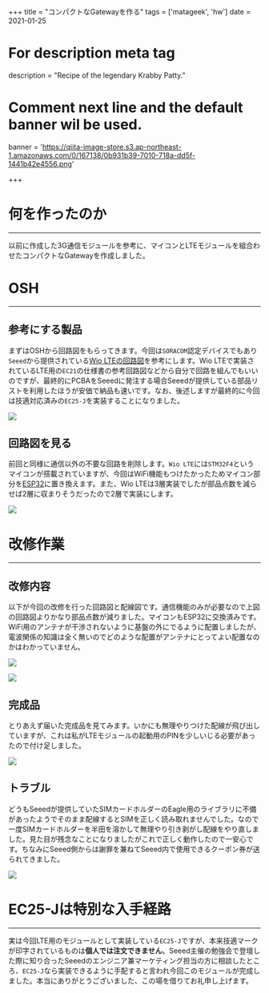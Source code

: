 +++
title = "コンパクトなGatewayを作る"
tags = ['matageek', 'hw']
date = 2021-01-25

# For description meta tag
description = "Recipe of the legendary Krabby Patty."

# Comment next line and the default banner wil be used.
banner = 'https://qiita-image-store.s3.ap-northeast-1.amazonaws.com/0/167138/0b931b39-7010-718a-dd5f-1441b42e4556.png'

+++

# 何を作ったのか
---
以前に作成した3G通信モジュールを参考に、マイコンとLTEモジュールを組合わせたコンパクトなGatewayを作成しました。

# OSH
---

## 参考にする製品

まずはOSHから回路図をもらってきます。今回は`SORACOM`認定デバイスでもあり`Seeed`から提供されている[Wio LTEの回路図](https://wiki.seeedstudio.com/Wio_LTE_Cat.1/#resource)を参考にします。Wio LTEで実装されているLTE用の`EC21`の仕様書の参考回路図などから自分で回路を組んでもいいのですが、最終的にPCBAをSeeedに発注する場合Seeedが提供している部品リストを利用したほうが安価で納品も速いです。なお、後述しますが最終的に今回は技適対応済みの`EC25-J`を実装することになりました。

![](https://qiita-image-store.s3.ap-northeast-1.amazonaws.com/0/167138/be013c2a-44ea-5685-80b6-ce512f362d3e.png)

## 回路図を見る

前回と同様に通信以外の不要な回路を削除します。`Wio LTE`には`STM32F4`というマイコンが搭載されていますが、今回はWiFi機能もつけたかったためマイコン部分を[ESP32](https://www.espressif.com/en/products/socs/esp32)に置き換えます。また、Wio LTEは3層実装でしたが部品点数を減らせば2層に収まりそうだったので2層で実装にします。

![](https://qiita-image-store.s3.ap-northeast-1.amazonaws.com/0/167138/f465b3cb-c4f8-cee5-9b40-156178dd0e87.png)

# 改修作業
---
## 改修内容

以下が今回の改修を行った回路図と配線図です。通信機能のみが必要なので上図の回路図よりかなり部品点数が減りました。マイコンもESP32に交換済みです。WiFi用のアンテナが干渉されないように基盤の外にでるように配置しましたが、電波関係の知識は全く無いのでどのような配置がアンテナにとってよい配置なのかはわかっていません。

![](https://qiita-image-store.s3.ap-northeast-1.amazonaws.com/0/167138/6c3f39db-0c74-3454-c8de-9f69e457b944.png)

![](https://qiita-image-store.s3.ap-northeast-1.amazonaws.com/0/167138/39b15ca3-394e-8e31-a0e0-4e27ce5c8f31.png)

## 完成品

とりあえず届いた完成品を見てみます。いかにも無理やりつけた配線が飛び出していますが、これは私がLTEモジュールの起動用のPINを少しいじる必要があったので付け足しました。

![](https://qiita-image-store.s3.ap-northeast-1.amazonaws.com/0/167138/bb3ded8d-9348-0f1b-ef78-6bdc3db6c787.png)

## トラブル

どうもSeeedが提供していたSIMカードホルダーのEagle用のライブラリに不備があったようでそのまま配線するとSIMを正しく読み取れませんでした。なので一度SIMカードホルダーを半田を溶かして無理やり引き剥がし配線をやり直しました。見た目が残念なことになりましたがこれで正しく動作したので一安心です。ちなみにSeeed側からは謝罪を兼ねてSeeed内で使用できるクーポン券が送られてきました。

![](https://qiita-image-store.s3.ap-northeast-1.amazonaws.com/0/167138/0b931b39-7010-718a-dd5f-1441b42e4556.png)

# EC25-Jは特別な入手経路
---

実は今回LTE用のモジュールとして実装している`EC25-J`ですが、本来技適マークが印字されているものは**個人では注文できません**。Seeed主催の勉強会で登壇した際に知り合ったSeeedのエンジニア兼マーケティング担当の方に相談したところ、`EC25-J`なら実装できるように手配すると言われ今回このモジュールが完成しました。本当にありがとうございました、この場を借りてお礼申し上げます。